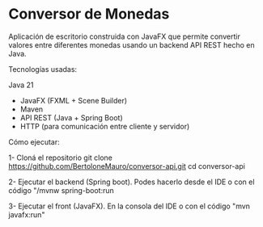 # Conversor de Monedas 

Aplicación de escritorio construida con JavaFX que permite convertir valores entre diferentes monedas usando un backend API REST hecho en Java.

Tecnologías usadas:

Java 21
- JavaFX (FXML + Scene Builder)
- Maven
- API REST (Java + Spring Boot)
- HTTP (para comunicación entre cliente y servidor)

Cómo ejecutar:

1- Cloná el repositorio
git clone https://github.com/BertoloneMauro/conversor-api.git
cd conversor-api

2- Ejecutar el backend (Spring boot). Podes hacerlo desde el IDE o con el código "/mvnw spring-boot:run

3- Ejecutar el front (JavaFX). En la consola del IDE o con el código "mvn javafx:run"
